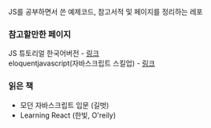 JS를 공부하면서 쓴 예제코드, 참고서적 및 페이지를 정리하는 레포

### 참고할만한 페이지
JS 튜토리얼 한국어버전 - [링크](https://ko.javascript.info/)  
eloquentjavascript(자바스크립트 스킬업) - [링크](https://eloquentjavascript.net)  

### 읽은 책
- 모던 자바스크립트 입문 (길벗)
- Learning React (한빛, O'reily)
